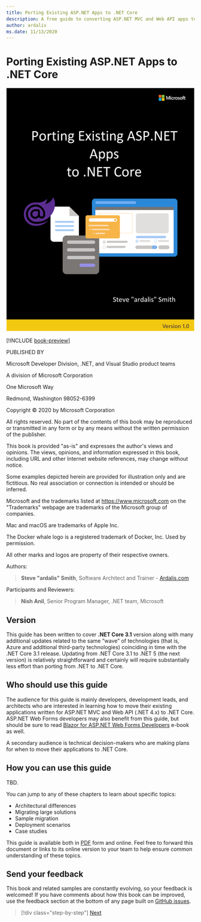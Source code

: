 ```yaml
---
title: Porting Existing ASP.NET Apps to .NET Core
description: A free guide to converting ASP.NET MVC and Web API apps to ASP.NET Core.
author: ardalis
ms.date: 11/13/2020
---
```


# Porting Existing ASP.NET Apps to .NET Core

![cover image](./media/index/porting-existing-aspnet-apps.png)

[!INCLUDE [book-preview](../../../includes/book-preview.md)]

PUBLISHED BY

Microsoft Developer Division, .NET, and Visual Studio product teams

A division of Microsoft Corporation

One Microsoft Way

Redmond, Washington 98052-6399

Copyright &copy; 2020 by Microsoft Corporation

All rights reserved. No part of the contents of this book may be reproduced or transmitted in any form or by any means without the written permission of the publisher.

This book is provided "as-is" and expresses the author's views and opinions. The views, opinions, and information expressed in this book, including URL and other Internet website references, may change without notice.

Some examples depicted herein are provided for illustration only and are fictitious. No real association or connection is intended or should be inferred.

Microsoft and the trademarks listed at <https://www.microsoft.com> on the "Trademarks" webpage are trademarks of the Microsoft group of companies.

Mac and macOS are trademarks of Apple Inc.

The Docker whale logo is a registered trademark of Docker, Inc. Used by permission.

All other marks and logos are property of their respective owners.

Authors:

> **Steve "ardalis" Smith**, Software Architect and Trainer - [Ardalis.com](https://ardalis.com)

Participants and Reviewers:

> **Nish Anil**, Senior Program Manager, .NET team, Microsoft
>

## Version

This guide has been written to cover **.NET Core 3.1** version along with many additional updates related to the same “wave” of technologies (that is, Azure and additional third-party technologies) coinciding in time with the .NET Core 3.1 release. Updating from .NET Core 3.1 to .NET 5 (the next version) is relatively straightforward and certainly will require substantially less effort than porting from .NET to .NET Core.

## Who should use this guide

The audience for this guide is mainly developers, development leads, and architects who are interested in learning how to move their existing applications written for ASP.NET MVC and Web API (.NET 4.x) to .NET Core. ASP.NET Web Forms developers may also benefit from this guide, but should be sure to read [Blazor for ASP.NET Web Forms Developers](https://docs.microsoft.com/dotnet/architecture/blazor-for-web-forms-developers/) e-book as well.

A secondary audience is technical decision-makers who are making plans for when to move their applications to .NET Core.

## How you can use this guide

TBD.

You can jump to any of these chapters to learn about specific topics:

- Architectural differences
- Migrating large solutions
- Sample migration
- Deployment scenarios
- Case studies

This guide is available both in [PDF](LINK) form and online. Feel free to forward this document or links to its online version to your team to help ensure common understanding of these topics.

## Send your feedback

This book and related samples are constantly evolving, so your feedback is welcomed! If you have comments about how this book can be improved, use the feedback section at the bottom of any page built on [GitHub issues](https://github.com/dotnet/docs/issues).

>[!div class="step-by-step"]
>[Next](introduction.md)
